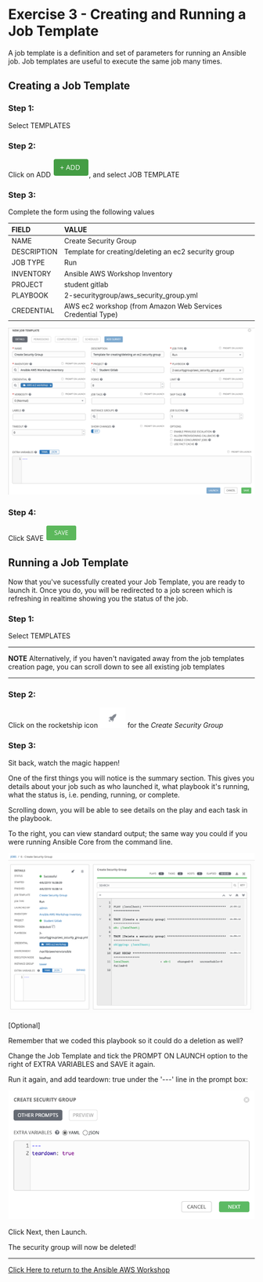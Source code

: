 # Exercise 3 - Creating and Running a Job Template

A job template is a definition and set of parameters for running an Ansible job. Job templates are useful to execute the same job many times.


## Creating a Job Template

### Step 1:

Select TEMPLATES

### Step 2:

Click on ADD ![Add button](at_add.png), and select JOB TEMPLATE

### Step 3:

Complete the form using the following values

| FIELD | VALUE |
| :--- | :--- |
| NAME | Create Security Group |
| DESCRIPTION | Template for creating/deleting an ec2 security group |
| JOB TYPE | Run |
| INVENTORY | Ansible AWS Workshop Inventory |
| PROJECT | student gitlab |
| PLAYBOOK | 2-securitygroup/aws_security_group.yml |
| CREDENTIAL | AWS ec2 workshop (from Amazon Web Services Credential Type) |

![Job Template Form](aws-tower-sg-jt.png)

### Step 4:

Click SAVE ![Save button](at_save.png)


## Running a Job Template

Now that you've sucessfully created your Job Template, you are ready to launch it.
Once you do, you will be redirected to a job screen which is refreshing in realtime
showing you the status of the job.


### Step 1:

Select TEMPLATES

---
**NOTE**
Alternatively, if you haven't navigated away from the job templates creation page, you can scroll down to see all existing job templates

---

### Step 2:

Click on the rocketship icon ![Launch button](at_launch_icon.png) for the *Create Security Group*

### Step 3:

Sit back, watch the magic happen!

One of the first things you will notice is the summary section.  This gives you details about your job such as who launched it, what playbook it's running, what the status is, i.e. pending, running, or complete.

Scrolling down, you will be able to see details on the play and each task in the playbook.

To the right, you can view standard output; the same way you could if you were running Ansible Core from the command line.

![Job Template Output](aws-tower-sg-job-output.png)


[Optional]

Remember that we coded this playbook so it could do a deletion as well?

Change the Job Template and tick the PROMPT ON LAUNCH option to the right of EXTRA VARIABLES and SAVE it again.

Run it again, and add teardown: true under the '---' line in the prompt box:

![Job Template Extra Vars](aws-tower-jt-extra-vars.png)

Click Next, then Launch.

The security group will now be deleted!

---

[Click Here to return to the Ansible AWS Workshop](../../README.md)
